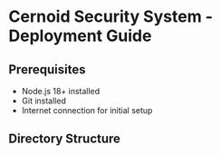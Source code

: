 # Cernoid Security System - Deployment Guide

## Prerequisites
- Node.js 18+ installed
- Git installed
- Internet connection for initial setup

## Directory Structure 